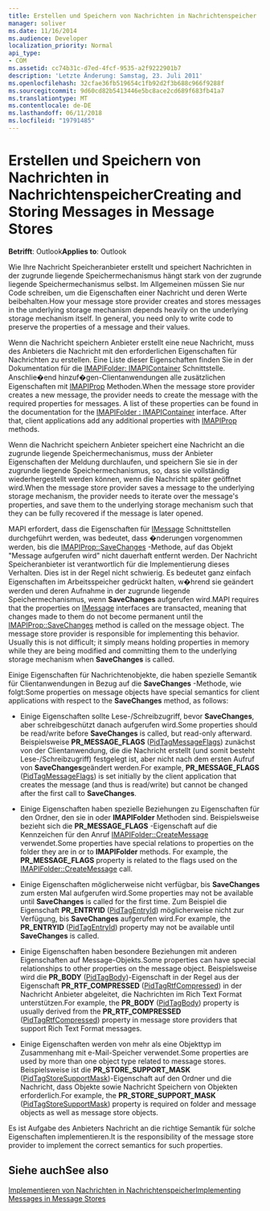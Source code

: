 ```yaml
---
title: Erstellen und Speichern von Nachrichten in Nachrichtenspeicher
manager: soliver
ms.date: 11/16/2014
ms.audience: Developer
localization_priority: Normal
api_type:
- COM
ms.assetid: cc74b31c-d7ed-4fcf-9535-a2f9222901b7
description: 'Letzte Änderung: Samstag, 23. Juli 2011'
ms.openlocfilehash: 32cfae36fb519654c1fb92d2f3b688c966f9288f
ms.sourcegitcommit: 9d60cd82b5413446e5bc8ace2cd689f683fb41a7
ms.translationtype: MT
ms.contentlocale: de-DE
ms.lasthandoff: 06/11/2018
ms.locfileid: "19791485"
---
```

# <a name="creating-and-storing-messages-in-message-stores"></a><span data-ttu-id="0081d-103">Erstellen und Speichern von Nachrichten in Nachrichtenspeicher</span><span class="sxs-lookup"><span data-stu-id="0081d-103">Creating and Storing Messages in Message Stores</span></span>

  
  
<span data-ttu-id="0081d-104">**Betrifft**: Outlook</span><span class="sxs-lookup"><span data-stu-id="0081d-104">**Applies to**: Outlook</span></span> 
  
<span data-ttu-id="0081d-p101">Wie Ihre Nachricht Speicheranbieter erstellt und speichert Nachrichten in der zugrunde liegende Speichermechanismus hängt stark von der zugrunde liegende Speichermechanismus selbst. Im Allgemeinen müssen Sie nur Code schreiben, um die Eigenschaften einer Nachricht und deren Werte beibehalten.</span><span class="sxs-lookup"><span data-stu-id="0081d-p101">How your message store provider creates and stores messages in the underlying storage mechanism depends heavily on the underlying storage mechanism itself. In general, you need only to write code to preserve the properties of a message and their values.</span></span>
  
<span data-ttu-id="0081d-p102">Wenn die Nachricht speichern Anbieter erstellt eine neue Nachricht, muss des Anbieters die Nachricht mit den erforderlichen Eigenschaften für Nachrichten zu erstellen. Eine Liste dieser Eigenschaften finden Sie in der Dokumentation für die [IMAPIFolder: IMAPIContainer](imapifolderimapicontainer.md) Schnittstelle. Anschlie�end hinzuf�gen-Clientanwendungen alle zusätzlichen Eigenschaften mit [IMAPIProp](imapipropiunknown.md) Methoden.</span><span class="sxs-lookup"><span data-stu-id="0081d-p102">When the message store provider creates a new message, the provider needs to create the message with the required properties for messages. A list of these properties can be found in the documentation for the [IMAPIFolder : IMAPIContainer](imapifolderimapicontainer.md) interface. After that, client applications add any additional properties with [IMAPIProp](imapipropiunknown.md) methods.</span></span> 
  
<span data-ttu-id="0081d-110">Wenn die Nachricht speichern Anbieter speichert eine Nachricht an die zugrunde liegende Speichermechanismus, muss der Anbieter Eigenschaften der Meldung durchlaufen, und speichern Sie sie in der zugrunde liegende Speichermechanismus, so, dass sie vollständig wiederhergestellt werden können, wenn die Nachricht später geöffnet wird.</span><span class="sxs-lookup"><span data-stu-id="0081d-110">When the message store provider saves a message to the underlying storage mechanism, the provider needs to iterate over the message's properties, and save them to the underlying storage mechanism such that they can be fully recovered if the message is later opened.</span></span>
  
<span data-ttu-id="0081d-p103">MAPI erfordert, dass die Eigenschaften für [IMessage](imessageimapiprop.md) Schnittstellen durchgeführt werden, was bedeutet, dass �nderungen vorgenommen werden, bis die [IMAPIProp::SaveChanges](imapiprop-savechanges.md) -Methode, auf das Objekt "Message aufgerufen wird" nicht dauerhaft entfernt werden. Der Nachricht Speicheranbieter ist verantwortlich für die Implementierung dieses Verhalten. Dies ist in der Regel nicht schwierig. Es bedeutet ganz einfach Eigenschaften im Arbeitsspeicher gedrückt halten, w�hrend sie geändert werden und deren Aufnahme in der zugrunde liegende Speichermechanismus, wenn **SaveChanges** aufgerufen wird.</span><span class="sxs-lookup"><span data-stu-id="0081d-p103">MAPI requires that the properties on [IMessage](imessageimapiprop.md) interfaces are transacted, meaning that changes made to them do not become permanent until the [IMAPIProp::SaveChanges](imapiprop-savechanges.md) method is called on the message object. The message store provider is responsible for implementing this behavior. Usually this is not difficult; it simply means holding properties in memory while they are being modified and committing them to the underlying storage mechanism when **SaveChanges** is called.</span></span> 
  
<span data-ttu-id="0081d-114">Einige Eigenschaften für Nachrichtenobjekte, die haben spezielle Semantik für Clientanwendungen in Bezug auf die **SaveChanges** -Methode, wie folgt:</span><span class="sxs-lookup"><span data-stu-id="0081d-114">Some properties on message objects have special semantics for client applications with respect to the **SaveChanges** method, as follows:</span></span> 
  
- <span data-ttu-id="0081d-115">Einige Eigenschaften sollte Lese-/Schreibzugriff, bevor **SaveChanges**, aber schreibgeschützt danach aufgerufen wird.</span><span class="sxs-lookup"><span data-stu-id="0081d-115">Some properties should be read/write before **SaveChanges** is called, but read-only afterward.</span></span> <span data-ttu-id="0081d-116">Beispielsweise **PR_MESSAGE_FLAGS** ([PidTagMessageFlags](pidtagmessageflags-canonical-property.md)) zunächst von der Clientanwendung, die die Nachricht erstellt (und somit besteht Lese-/Schreibzugriff) festgelegt ist, aber nicht nach dem ersten Aufruf von **SaveChanges**geändert werden.</span><span class="sxs-lookup"><span data-stu-id="0081d-116">For example, **PR_MESSAGE_FLAGS** ([PidTagMessageFlags](pidtagmessageflags-canonical-property.md)) is set initially by the client application that creates the message (and thus is read/write) but cannot be changed after the first call to **SaveChanges**.</span></span>
    
- <span data-ttu-id="0081d-p105">Einige Eigenschaften haben spezielle Beziehungen zu Eigenschaften für den Ordner, den sie in oder **IMAPIFolder** Methoden sind. Beispielsweise bezieht sich die **PR_MESSAGE_FLAGS** -Eigenschaft auf die Kennzeichen für den Anruf [IMAPIFolder::CreateMessage](imapifolder-createmessage.md) verwendet.</span><span class="sxs-lookup"><span data-stu-id="0081d-p105">Some properties have special relations to properties on the folder they are in or to **IMAPIFolder** methods. For example, the **PR_MESSAGE_FLAGS** property is related to the flags used on the [IMAPIFolder::CreateMessage](imapifolder-createmessage.md) call.</span></span> 
    
- <span data-ttu-id="0081d-119">Einige Eigenschaften möglicherweise nicht verfügbar, bis **SaveChanges** zum ersten Mal aufgerufen wird.</span><span class="sxs-lookup"><span data-stu-id="0081d-119">Some properties may not be available until **SaveChanges** is called for the first time.</span></span> <span data-ttu-id="0081d-120">Zum Beispiel die Eigenschaft **PR_ENTRYID** ([PidTagEntryId](pidtagentryid-canonical-property.md)) möglicherweise nicht zur Verfügung, bis **SaveChanges** aufgerufen wird.</span><span class="sxs-lookup"><span data-stu-id="0081d-120">For example, the **PR_ENTRYID** ([PidTagEntryId](pidtagentryid-canonical-property.md)) property may not be available until **SaveChanges** is called.</span></span> 
    
- <span data-ttu-id="0081d-121">Einige Eigenschaften haben besondere Beziehungen mit anderen Eigenschaften auf Message-Objekts.</span><span class="sxs-lookup"><span data-stu-id="0081d-121">Some properties can have special relationships to other properties on the message object.</span></span> <span data-ttu-id="0081d-122">Beispielsweise wird die **PR_BODY** ([PidTagBody](pidtagbody-canonical-property.md))-Eigenschaft in der Regel aus der Eigenschaft **PR_RTF_COMPRESSED** ([PidTagRtfCompressed](pidtagrtfcompressed-canonical-property.md)) in der Nachricht Anbieter abgeleitet, die Nachrichten im Rich Text Format unterstützen.</span><span class="sxs-lookup"><span data-stu-id="0081d-122">For example, the **PR_BODY** ([PidTagBody](pidtagbody-canonical-property.md)) property is usually derived from the **PR_RTF_COMPRESSED** ([PidTagRtfCompressed](pidtagrtfcompressed-canonical-property.md)) property in message store providers that support Rich Text Format messages.</span></span>
    
- <span data-ttu-id="0081d-123">Einige Eigenschaften werden von mehr als eine Objekttyp im Zusammenhang mit e-Mail-Speicher verwendet.</span><span class="sxs-lookup"><span data-stu-id="0081d-123">Some properties are used by more than one object type related to message stores.</span></span> <span data-ttu-id="0081d-124">Beispielsweise ist die **PR_STORE_SUPPORT_MASK** ([PidTagStoreSupportMask](pidtagstoresupportmask-canonical-property.md))-Eigenschaft auf den Ordner und die Nachricht, dass Objekte sowie Nachricht Speichern von Objekten erforderlich.</span><span class="sxs-lookup"><span data-stu-id="0081d-124">For example, the **PR_STORE_SUPPORT_MASK** ([PidTagStoreSupportMask](pidtagstoresupportmask-canonical-property.md)) property is required on folder and message objects as well as message store objects.</span></span>
    
<span data-ttu-id="0081d-125">Es ist Aufgabe des Anbieters Nachricht an die richtige Semantik für solche Eigenschaften implementieren.</span><span class="sxs-lookup"><span data-stu-id="0081d-125">It is the responsibility of the message store provider to implement the correct semantics for such properties.</span></span>
  
## <a name="see-also"></a><span data-ttu-id="0081d-126">Siehe auch</span><span class="sxs-lookup"><span data-stu-id="0081d-126">See also</span></span>



[<span data-ttu-id="0081d-127">Implementieren von Nachrichten in Nachrichtenspeicher</span><span class="sxs-lookup"><span data-stu-id="0081d-127">Implementing Messages in Message Stores</span></span>](implementing-messages-in-message-stores.md)

